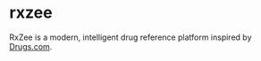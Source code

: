# rxzee
RxZee is a modern, intelligent drug reference platform inspired by [Drugs.com](https://www.drugs.com).
